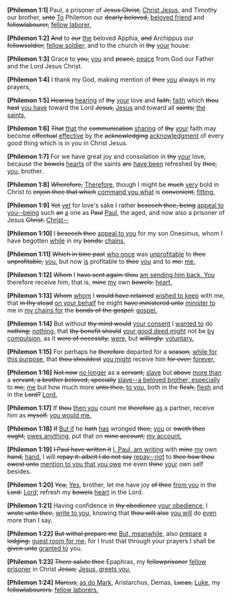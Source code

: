 <p><b>[Philemon 1:1]</b> Paul, a prisoner of <del>Jesus Christ,</del> <ins>Christ Jesus,</ins> and Timothy our brother, <del>unto</del> <ins>To</ins> Philemon our <del>dearly beloved,</del> <ins>beloved friend</ins> and <del>fellowlabourer,</del> <ins>fellow laborer,</ins></p><p><b>[Philemon 1:2]</b> <del>And</del> to <del>our</del> <ins>the</ins> beloved Apphia, <del>and</del> Archippus our <del>fellowsoldier,</del> <ins>fellow soldier,</ins> and to the church in <del>thy</del> <ins>your</ins> house:</p><p><b>[Philemon 1:3]</b> Grace to <del>you,</del> <ins>you</ins> and <del>peace,</del> <ins>peace</ins> from God our Father and the Lord Jesus Christ.</p><p><b>[Philemon 1:4]</b> I thank my God, making mention of <del>thee</del> <ins>you</ins> always in my prayers,</p><p><b>[Philemon 1:5]</b> <del>Hearing</del> <ins>hearing</ins> of <del>thy</del> <ins>your</ins> love and <del>faith,</del> <ins>faith</ins> which <del>thou hast</del> <ins>you have</ins> toward the Lord <del>Jesus,</del> <ins>Jesus</ins> and toward all <del>saints;</del> <ins>the saints,</ins></p><p><b>[Philemon 1:6]</b> <del>That</del> <ins>that</ins> the <del>communication</del> <ins>sharing</ins> of <del>thy</del> <ins>your</ins> faith may become <del>effectual</del> <ins>effective</ins> by the <del>acknowledging</del> <ins>acknowledgment</ins> of every good thing which is in you in Christ Jesus.</p><p><b>[Philemon 1:7]</b> For we have great joy and consolation in <del>thy</del> <ins>your</ins> love, because the <del>bowels</del> <ins>hearts</ins> of the saints <del>are</del> <ins>have been</ins> refreshed by <del>thee,</del> <ins>you,</ins> brother.</p><p><b>[Philemon 1:8]</b> <del>Wherefore,</del> <ins>Therefore,</ins> though I might be <del>much</del> <ins>very</ins> bold in Christ to <del>enjoin thee that which</del> <ins>command you what</ins> is <del>convenient,</del> <ins>fitting,</ins></p><p><b>[Philemon 1:9]</b> <del>Yet</del> <ins>yet</ins> for love's sake I rather <del>beseech thee, being</del> <ins>appeal to you--being</ins> such <del>an</del> <ins>a</ins> one as <del>Paul</del> <ins>Paul,</ins> the aged, and now also a prisoner of Jesus <del>Christ.</del> <ins>Christ--</ins></p><p><b>[Philemon 1:10]</b> I <del>beseech thee</del> <ins>appeal to you</ins> for my son Onesimus, whom I have begotten <ins>while</ins> in my <del>bonds:</del> <ins>chains,</ins></p><p><b>[Philemon 1:11]</b> <del>Which in time past</del> <ins>who once</ins> was <ins>unprofitable</ins> to <del>thee unprofitable,</del> <ins>you,</ins> but now <ins>is</ins> profitable to <del>thee</del> <ins>you</ins> and to <del>me:</del> <ins>me.</ins></p><p><b>[Philemon 1:12]</b> <del>Whom</del> I <del>have sent again: thou</del> <ins>am sending him back. You</ins> therefore receive him, that is, <del>mine</del> <ins>my</ins> own <del>bowels:</del> <ins>heart,</ins></p><p><b>[Philemon 1:13]</b> <del>Whom</del> <ins>whom</ins> I <del>would have retained</del> <ins>wished to keep</ins> with me, that <del>in thy stead</del> <ins>on your behalf</ins> he might <del>have ministered unto</del> <ins>minister to</ins> me in <ins>my chains for</ins> the <del>bonds of the gospel:</del> <ins>gospel.</ins></p><p><b>[Philemon 1:14]</b> But without <del>thy mind would</del> <ins>your consent</ins> I <ins>wanted to</ins> do <del>nothing;</del> <ins>nothing,</ins> that <del>thy benefit should</del> <ins>your good deed might</ins> not be <ins>by compulsion,</ins> as it <del>were of necessity,</del> <ins>were,</ins> but <del>willingly.</del> <ins>voluntary.</ins></p><p><b>[Philemon 1:15]</b> For perhaps he <del>therefore</del> departed for a <del>season,</del> <ins>while for this purpose,</ins> that <del>thou shouldest</del> <ins>you might</ins> receive him <del>for ever;</del> <ins>forever,</ins></p><p><b>[Philemon 1:16]</b> <del>Not now</del> <ins>no longer</ins> as a <del>servant,</del> <ins>slave</ins> but <del>above</del> <ins>more than</ins> a <del>servant, a brother beloved, specially</del> <ins>slave--a beloved brother, especially</ins> to <del>me,</del> <ins>me</ins> but how much more <del>unto thee,</del> <ins>to you,</ins> both in the <del>flesh,</del> <ins>flesh</ins> and in the <del>Lord?</del> <ins>Lord.</ins></p><p><b>[Philemon 1:17]</b> If <del>thou</del> <ins>then you</ins> count me <del>therefore</del> <ins>as</ins> a partner, receive him as <del>myself.</del> <ins>you would me.</ins></p><p><b>[Philemon 1:18]</b> <del>If</del> <ins>But if</ins> he <del>hath</del> <ins>has</ins> wronged <del>thee,</del> <ins>you</ins> or <del>oweth thee ought,</del> <ins>owes anything,</ins> put that on <del>mine account;</del> <ins>my account.</ins></p><p><b>[Philemon 1:19]</b> <del>I Paul have written it</del> <ins>I, Paul, am writing</ins> with <del>mine</del> <ins>my</ins> own <del>hand,</del> <ins>hand.</ins> I will <del>repay it: albeit I do not say</del> <ins>repay--not</ins> to <del>thee how thou owest unto</del> <ins>mention to you that you owe</ins> me even <del>thine</del> <ins>your</ins> own self besides.</p><p><b>[Philemon 1:20]</b> <del>Yea,</del> <ins>Yes,</ins> brother, let me have joy <del>of thee</del> <ins>from you</ins> in the <del>Lord:</del> <ins>Lord;</ins> refresh my <del>bowels</del> <ins>heart</ins> in the Lord.</p><p><b>[Philemon 1:21]</b> Having confidence in <del>thy obedience</del> <ins>your obedience,</ins> I <del>wrote unto thee,</del> <ins>write to you,</ins> knowing that <del>thou wilt also</del> <ins>you will</ins> do <ins>even</ins> more than I say.</p><p><b>[Philemon 1:22]</b> <del>But withal prepare me</del> <ins>But, meanwhile,</ins> also <ins>prepare</ins> a <del>lodging:</del> <ins>guest room for me,</ins> for I trust that through your prayers I shall be <del>given unto</del> <ins>granted to</ins> you.</p><p><b>[Philemon 1:23]</b> <del>There salute thee</del> Epaphras, my <del>fellowprisoner</del> <ins>fellow prisoner</ins> in Christ <del>Jesus;</del> <ins>Jesus, greets you,</ins></p><p><b>[Philemon 1:24]</b> <del>Marcus,</del> <ins>as do Mark,</ins> Aristarchus, Demas, <del>Lucas,</del> <ins>Luke,</ins> my <del>fellowlabourers.</del> <ins>fellow laborers.</ins></p>